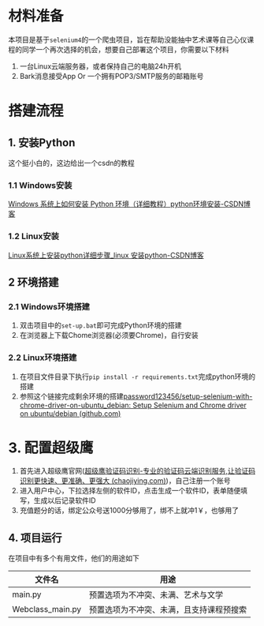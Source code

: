 # 材料准备
本项目是基于`selenium4`的一个爬虫项目，旨在帮助没能抽中艺术课等自己心仪课程的同学一个再次选择的机会，想要自己部署这个项目，你需要以下材料
1. 一台Linux云端服务器，或者保持自己的电脑24h开机
2. Bark消息接受App Or 一个拥有POP3/SMTP服务的邮箱账号
# 搭建流程
## 1. 安装Python
这个挺小白的，这边给出一个csdn的教程
### 1.1 Windows安装
[Windows 系统上如何安装 Python 环境（详细教程）python环境安装-CSDN博客](https://blog.csdn.net/qq_44214671/article/details/113469811)
### 1.2 Linux安装
[Linux系统上安装python详细步骤_linux 安装python-CSDN博客](https://blog.csdn.net/weixin_39447365/article/details/121159894)
## 2 环境搭建
### 2.1 Windows环境搭建
1. 双击项目中的`set-up.bat`即可完成Python环境的搭建
2. 在浏览器上下载Chome浏览器(必须要Chrome)，自行安装
### 2.2 Linux环境搭建
1. 在项目文件目录下执行`pip install -r requirements.txt`完成python环境的搭建
2. 参照这个链接完成剩余环境的搭建[password123456/setup-selenium-with-chrome-driver-on-ubuntu_debian: Setup Selenium and Chrome driver on ubuntu/debian (github.com)](https://github.com/password123456/setup-selenium-with-chrome-driver-on-ubuntu_debian)
# 3. 配置超级鹰
1. 首先进入超级鹰官网([超级鹰验证码识别-专业的验证码云端识别服务,让验证码识别更快速、更准确、更强大 (chaojiying.com)](https://www.chaojiying.com/))，自己注册一个账号
2. 进入用户中心，下拉选择左侧的软件ID，点击生成一个软件ID，表单随便填写，生成以后记录软件ID
3. 充值题分的话，绑定公众号送1000分够用了，绑不上就冲1￥，也够用了
## 4. 项目运行
在项目中有多个有用文件，他们的用途如下

| 文件名              | 用途                   |
| ---------------- | -------------------- |
| main.py          | 预置选项为不冲突、未满、艺术与文学    |
| Webclass_main.py | 预置选项为不冲突、未满，且支持课程预搜索 |


